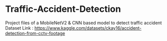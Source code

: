 # Traffic-Accident-Detection
Project files of a MobileNetV2 &amp; CNN based model to detect traffic accident
Dataset Link : https://www.kaggle.com/datasets/ckay16/accident-detection-from-cctv-footage

